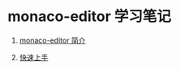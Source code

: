 # monaco-editor 学习笔记

1. [monaco-editor 简介](./src/pages/01-home/tip.md)

2. [快速上手](./src/pages/02-start/tip.md)
